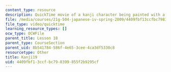 ```yaml
---
content_type: resource
description: QuickTime movie of a kanji character being painted with a brush.
file: /media/courses/21g-504-japanese-iv-spring-2009/4409fbf13ccfbc798399855f2b9295cf_Kanji19.mov
file_type: video/quicktime
learning_resource_types: []
ocw_type: OCWFile
parent_title: Lesson 18
parent_type: CourseSection
parent_uid: 8b541784-586f-4e65-3cee-4ca3df5330c8
resourcetype: Other
title: Kanji19
uid: 4409fbf1-3ccf-bc79-8399-855f2b9295cf
---
```

